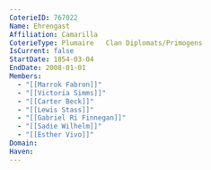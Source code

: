 ```yaml
---
CoterieID: 767022
Name: Ehrengast
Affiliation: Camarilla
CoterieType: Plumaire	Clan Diplomats/Primogens
IsCurrent: false
StartDate: 1854-03-04
EndDate: 2008-01-01
Members:
  - "[[Marrok Fabron]]"
  - "[[Victoria Simms]]"
  - "[[Carter Beck]]"
  - "[[Lewis Stass]]"
  - "[[Gabriel Ri Finnegan]]"
  - "[[Sadie Wilhelm]]"
  - "[[Esther Vivo]]"
Domain: 
Haven: 
---
```

